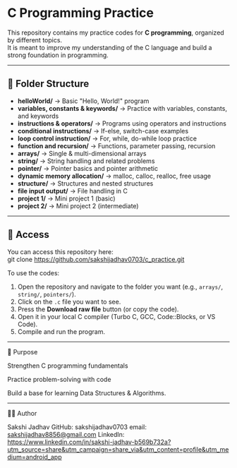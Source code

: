 # C Programming Practice  

This repository contains my practice codes for **C programming**, organized by different topics.  
It is meant to improve my understanding of the C language and build a strong foundation in programming.  

---

## 📂 Folder Structure  

- **helloWorld/** → Basic "Hello, World!" program  
- **variables, constants & keywords/** → Practice with variables, constants, and keywords  
- **instructions & operators/** → Programs using operators and instructions  
- **conditional instructions/** → If-else, switch-case examples  
- **loop control instruction/** → For, while, do-while loop practice  
- **function and recursion/** → Functions, parameter passing, recursion  
- **arrays/** → Single & multi-dimensional arrays  
- **string/** → String handling and related problems  
- **pointer/** → Pointer basics and pointer arithmetic  
- **dynamic memory allocation/** → malloc, calloc, realloc, free usage  
- **structure/** → Structures and nested structures  
- **file input output/** → File handling in C  
- **project 1/** → Mini project 1 (basic)  
- **project 2/** → Mini project 2 (intermediate)  

---

## 🔑 Access

You can access this repository here:  
git clone https://github.com/sakshijadhav0703/c_practice.git

To use the codes:  
1. Open the repository and navigate to the folder you want (e.g., `arrays/`, `string/`, `pointers/`).  
2. Click on the `.c` file you want to see.  
3. Press the **Download raw file** button (or copy the code).  
4. Open it in your local C compiler (Turbo C, GCC, Code::Blocks, or VS Code).  
5. Compile and run the program.

---

📌 Purpose

Strengthen C programming fundamentals

Practice problem-solving with code

Build a base for learning Data Structures & Algorithms.

---

👩‍💻 Author

Sakshi Jadhav
GitHub: sakshijadhav0703
email: sakshijadhav8856@gmail.com
LinkedIn: https://www.linkedin.com/in/sakshi-jadhav-b569b732a?utm_source=share&utm_campaign=share_via&utm_content=profile&utm_medium=android_app
